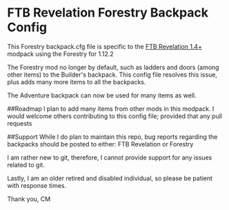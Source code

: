 # FTB Revelation Forestry Backpack Config

This Forestry backpack.cfg file is specific to the [FTB Revelation 1.4+](https://www.feed-the-beast.com/projects/ftb-revelation/files) modpack using the Forestry for 1.12.2

The Forestry mod no longer by default, such as ladders and doors (among other items) to the Builder's backpack. This config file resolves this issue, plus adds many more items to all the backpacks. 

The Adventure backpack can now be used for many items as well. 

##Roadmap
I plan to add many items from other mods in this modpack. I would welcome others contributing to this config file; provided that any pull requests 

##Support
While I do plan to maintain this repo, bug reports regarding the backpacks should be posted to either: FTB Revelation or Forestry

I am rather new to git, therefore, I cannot provide support for any issues related to git.

Lastly, I am an older retired and disabled individual, so please be patient with response times.

Thank you,
CM
